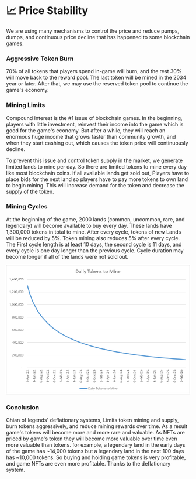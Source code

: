 # 📈 Price Stability

We are using many mechanisms to control the price and reduce pumps, dumps, and continuous price decline that has happened to some blockchain games.

### Aggressive Token Burn

70% of all tokens that players spend in-game will burn, and the rest 30% will move back to the reward pool. The last token will be mined in the 2034 year or later. After that, we may use the reserved token pool to continue the game's economy.

### Mining Limits

Compound Interest is the #1 issue of blockchain games. In the beginning, players with little investment, reinvest their income into the game which is good for the game's economy. But after a while, they will reach an enormous huge income that grows faster than community growth, and when they start cashing out, which causes the token price will continuously decline.

To prevent this issue and control token supply in the market, we generate limited lands to mine per day. So there are limited tokens to mine every day like most blockchain coins. If all available lands get sold out, Players have to place bids for the next land so players have to pay more tokens to own land to begin mining. This will increase demand for the token and decrease the supply of the token.

### Mining Cycles

At the beginning of the game, 2000 lands (common, uncommon, rare, and legendary) will become available to buy every day. These lands have 1,300,000 tokens in total to mine. After every cycle, tokens of new Lands will be reduced by 5%. Token mining also reduces 5% after every cycle. The First cycle length is at least 10 days, the second cycle is 11 days, and every cycle is one day longer than the previous cycle. Cycle duration may become longer if all of the lands were not sold out.

![](.gitbook/assets/image.png)

### Conclusion

Chian of legends' deflationary systems, Limits token mining and supply, burn tokens aggressively, and reduce mining rewards over time. As a result game's tokens will become more and more rare and valuable. As NFTs are priced by game's token they will become more valuable over time even more valuable than tokens. for example, a legendary land in the early days of the game has \~14,000 tokens but a legendary land in the next 100 days has \~10,000 tokens. So buying and holding game tokens is very profitable, and game NFTs are even more profitable. Thanks to the deflationary system.
